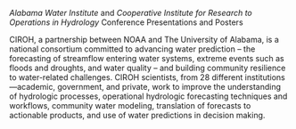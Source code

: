*Alabama Water Institute* and *Cooperative Institute for Research to Operations in Hydrology* Conference Presentations and Posters

CIROH, a partnership between NOAA and The University of Alabama, is a national consortium committed to advancing water prediction – the forecasting of streamflow entering water systems, extreme events such as floods and droughts, and water quality – and building community resilience to water-related challenges. CIROH scientists, from 28 different institutions—academic, government, and private, work to improve the understanding of hydrologic processes, operational hydrologic forecasting techniques and workflows, community water modeling, translation of forecasts to actionable products, and use of water predictions in decision making.


